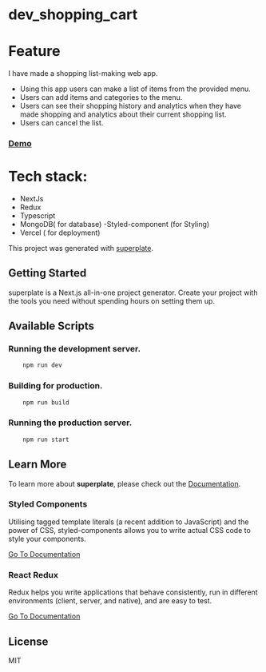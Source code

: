 # dev_shopping_cart

# Feature
I have made a shopping list-making web app. 
- Using this app users can make a list of items from the provided menu. 
- Users can add items and categories to the menu. 
- Users can see their shopping history and analytics when they have made shopping and analytics about their current shopping list. 
- Users can cancel the list.
### [Demo](https://dev-shopping-cart.vercel.app/menu)

# Tech stack: 
- NextJs
- Redux
- Typescript
- MongoDB( for database)
-Styled-component (for Styling)
- Vercel ( for deployment)

This project was generated with [superplate](https://github.com/pankod/superplate).

## Getting Started

superplate is a Next.js all-in-one project generator. Create your project with the tools you need without spending hours on setting them up.

## Available Scripts

### Running the development server.

```bash
    npm run dev
```

### Building for production.

```bash
    npm run build
```

### Running the production server.

```bash
    npm run start
```

## Learn More

To learn more about **superplate**, please check out the [Documentation](https://github.com/pankod/superplate).


### **Styled Components**

Utilising tagged template literals (a recent addition to JavaScript) and the power of CSS, styled-components allows you to write actual CSS code to style your components.

[Go To Documentation](https://styled-components.com/docs)


### **React Redux**

Redux helps you write applications that behave consistently, run in different environments (client, server, and native), and are easy to test.

[Go To Documentation](https://redux.js.org/introduction/getting-started)


## License

MIT
